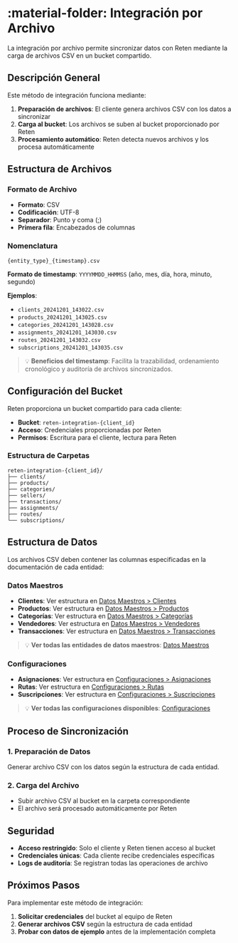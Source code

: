 # :material-folder: Integración por Archivo

La integración por archivo permite sincronizar datos con Reten mediante la carga de archivos CSV en un bucket compartido.

## Descripción General

Este método de integración funciona mediante:

1. **Preparación de archivos**: El cliente genera archivos CSV con los datos a sincronizar
2. **Carga al bucket**: Los archivos se suben al bucket proporcionado por Reten
3. **Procesamiento automático**: Reten detecta nuevos archivos y los procesa automáticamente

## Estructura de Archivos

### Formato de Archivo
- **Formato**: CSV
- **Codificación**: UTF-8
- **Separador**: Punto y coma (;)
- **Primera fila**: Encabezados de columnas

### Nomenclatura
```
{entity_type}_{timestamp}.csv
```

**Formato de timestamp**: `YYYYMMDD_HHMMSS` (año, mes, día, hora, minuto, segundo)

**Ejemplos**:
- `clients_20241201_143022.csv`
- `products_20241201_143025.csv`
- `categories_20241201_143028.csv`
- `assignments_20241201_143030.csv`
- `routes_20241201_143032.csv`
- `subscriptions_20241201_143035.csv`

> 💡 **Beneficios del timestamp**: Facilita la trazabilidad, ordenamiento cronológico y auditoría de archivos sincronizados.

## Configuración del Bucket

Reten proporciona un bucket compartido para cada cliente:
- **Bucket**: `reten-integration-{client_id}`
- **Acceso**: Credenciales proporcionadas por Reten
- **Permisos**: Escritura para el cliente, lectura para Reten

### Estructura de Carpetas
```
reten-integration-{client_id}/
├── clients/
├── products/
├── categories/
├── sellers/
├── transactions/
├── assignments/
├── routes/
└── subscriptions/
```

## Estructura de Datos

Los archivos CSV deben contener las columnas especificadas en la documentación de cada entidad:

### Datos Maestros
- **Clientes**: Ver estructura en [Datos Maestros > Clientes](../../master-data/client/README.md)
- **Productos**: Ver estructura en [Datos Maestros > Productos](../../master-data/product/README.md)
- **Categorías**: Ver estructura en [Datos Maestros > Categorías](../../master-data/category/README.md)
- **Vendedores**: Ver estructura en [Datos Maestros > Vendedores](../../master-data/seller/README.md)
- **Transacciones**: Ver estructura en [Datos Maestros > Transacciones](../../master-data/transactions/README.md)

> 💡 **Ver todas las entidades de datos maestros**: [Datos Maestros](../../master-data/README.md)

### Configuraciones
- **Asignaciones**: Ver estructura en [Configuraciones > Asignaciones](../../settings/assignments/README.md)
- **Rutas**: Ver estructura en [Configuraciones > Rutas](../../settings/routes/README.md)
- **Suscripciones**: Ver estructura en [Configuraciones > Suscripciones](../../settings/subscription/README.md)

> 💡 **Ver todas las configuraciones disponibles**: [Configuraciones](../../settings/README.md)

## Proceso de Sincronización

### 1. Preparación de Datos
Generar archivo CSV con los datos según la estructura de cada entidad.

### 2. Carga del Archivo
- Subir archivo CSV al bucket en la carpeta correspondiente
- El archivo será procesado automáticamente por Reten

## Seguridad

- **Acceso restringido**: Solo el cliente y Reten tienen acceso al bucket
- **Credenciales únicas**: Cada cliente recibe credenciales específicas
- **Logs de auditoría**: Se registran todas las operaciones de archivo

## Próximos Pasos

Para implementar este método de integración:

1. **Solicitar credenciales** del bucket al equipo de Reten
2. **Generar archivos CSV** según la estructura de cada entidad
3. **Probar con datos de ejemplo** antes de la implementación completa
